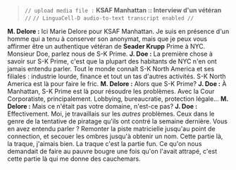﻿> `// upload media file :` **KSAF Manhattan :: Interview d'un vétéran** `//`
> `// LinguaCell-D audio-to-text transcript enabled //`

**M. Delore :** Ici Marie Delore pour KSAF Manhattan. Je suis en présence d'un homme qui a tenu à conserver son anonymat, mais que je peux vous affirmer être un authentique vétéran de **Seader Krupp** Prime à NYC. Monsieur Doe, parlez nous de S-K Prime.
**J. Doe :** La première chose à savoir sur S-K Prime, c'est que la plupart des habitants de NYC n'en ont jamais entendu parler. Tout le monde connaît S-K North America et ses filiales : industrie lourde, finance et tout un tas d'autres activités. S-K North America est là pour faire le fric.
**M. Delore :** Alors que S-K Prime?
**J. Doe :** À Manhattan, S-K Prime est là pour résoudre les problèmes. Avec la Cour Corporatiste, principalement. Lobbying, bureaucratie, protection légale... 
**M. Delore :** Mais ce n'était pas votre domaine, n'est-ce pas?
**J. Doe :** Effectivement. Moi, je travaillais sur les *autres* problèmes. Ceux dans le genre de la tentative de piratage qu'ils ont contré la semaine dernière. Vous en avez entendu parler ? Remonter la piste matricielle jusqu'au point de connection, et secouer les ombres jusqu'à obtenir un nom. Cette partie là, la traque, j'aimais bien. La traque c'est la partie fun. Ce qu'on nous demandait de faire au pauvre bougre une fois qu'on l'avait attrapé, c'est cette partie là qui me donne des cauchemars.
